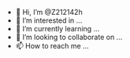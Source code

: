 - 👋 Hi, I’m @Z212142h
- 👀 I’m interested in ...
- 🌱 I’m currently learning ...
- 💞️ I’m looking to collaborate on ...
- 📫 How to reach me ...

<!---
Z212142h/Z212142h is a ✨ special ✨ repository because its `README.md` (this file) appears on your GitHub profile.
You can click the Preview link to take a look at your changes.
--->
